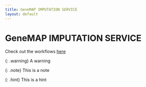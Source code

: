 ```yaml
---
title: GeneMAP IMPUTATION SERVICE
layout: default
---
```


# GeneMAP IMPUTATION SERVICE

Check out the workflows [here](/README.md)

{: .warning}
A warning

{: .note}
This is a note

{: .hint}
This is a hint